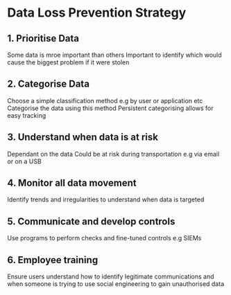 # Data Loss Prevention Strategy
## 1. Prioritise Data
Some data is mroe important than others
Important to identify which would cause the biggest problem if it were stolen

## 2. Categorise Data
Choose a simple classification method e.g by user or application etc
Categorise the data using this method
Persistent categorising allows for easy tracking

## 3. Understand when data is at risk
Dependant on the data
Could be at risk during transportation e.g via email or on a USB

## 4. Monitor all data movement
Identify trends and irregularities to understand when data is targeted

## 5. Communicate and develop controls
Use programs to perform checks and fine-tuned controls e.g SIEMs

## 6. Employee training
Ensure users understand how to identify legitimate communications and when someone is trying to use social engineering to gain unauthorised data
